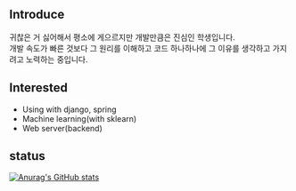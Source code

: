 Introduce
---
 귀찮은 거 싫어해서 평소에 게으르지만 개발만큼은 진심인 학생입니다.<br>개발 속도가 빠른 것보다 그 원리를 이해하고 코드 하나하나에 그 이유를 생각하고 가지려고 노력하는 중입니다.
 
Interested
---
 - Using with django, spring
 - Machine learning(with sklearn)
 - Web server(backend)

status
---
[![Anurag's GitHub stats](https://github-readme-stats.vercel.app/api?username=Tianea2160)](https://github.com/anuraghazra/github-readme-stats)


<!--
**Tianea2160/Tianea2160** is a ✨ _special_ ✨ repository because its `README.md` (this file) appears on your GitHub profile.

Here are some ideas to get you started:

- 🔭 I’m currently working on ...
- 🌱 I’m currently learning ...
- 👯 I’m looking to collaborate on ...
- 🤔 I’m looking for help with ...
- 💬 Ask me about ...
- 📫 How to reach me: ...
- 😄 Pronouns: ...
- ⚡ Fun fact: ...
-->
